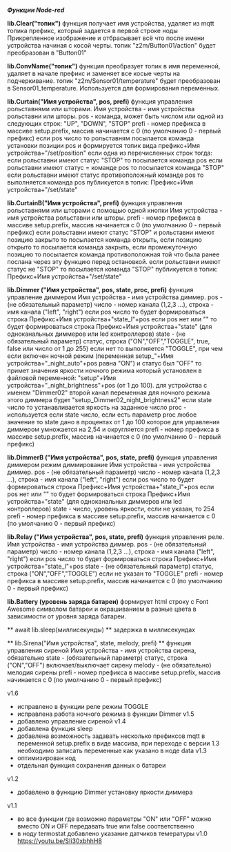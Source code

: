 ***Функции Node-red***

**lib.Clear("топик")**
функция получает имя устройства, удаляет из mqtt топика префикс, который задается в первой строке ноды Прикрепленное изображение и отбрасывает всё что после имени устройства начиная с косой черты.
топик "z2m/Button01/action" будет преобразован в "Button01"

**lib.ConvName("топик")**
функция преобразует топик в имя переменной, удаляет в начале префикс и заменяет все косые черты на подчеркивание.
топик "z2m/Sensor01/temperature" будет преобразован в Sensor01_temperature. Используется для формирования переменных.

**lib.Curtain("Имя устройства", pos, prefi)**
функция управления рольставнями или шторами.
Имя устройства - имя устройства рольставни или шторы.
pos - команда, может быть числом или одной из следующих строк: "UP", "DOWN", "STOP"
prefi - номер префикса в массиве setup.prefix, массив начинается с 0 (по умолчанию 0 - первый префикс)
если pos число то рольставням посылается команда установки позиции pos и формируется топик вида префикс+Имя устройства+"/set/position"
если одна из перечисленных строк тогда:
если рольставни имеют статус "STOP" то посылается команда pos
если рольставни имеют статус = команде pos то посылается команда "STOP"
если рольставни имеют статус противоположный команде pos то выполняется команда pos
публикуется в топик: Префикс+Имя устройства+"/set/state"

**lib.CurtainB("Имя устройства", prefi)**
функция управления рольставнями или шторами с помощью одной кнопки
Имя устройства - имя устройства рольставни или шторы.
prefi - номер префикса в массиве setup.prefix, массив начинается с 0 (по умолчанию 0 - первый префикс)
если рольставни имеют статус "STOP" и рольставни имеют позицию закрыто то посылается команда открыть, если позицию открыто то посылается команда закрыть, если промежуточную позицию то посылается команда противоположная той что была ранее послана через эту функцию перед остановкой.
если рольставни имеют статус не "STOP" то посылается команда "STOP"
публикуется в топик: Префикс+Имя устройства+"/set/state"

**lib.Dimmer ("Имя устройства", pos, state, proc, prefi)**
функция управление диммером
Имя устройства - имя устройства диммер.
pos - (не обязательный параметр) число - номер канала (1,2,3 ...), строка - имя канала ("left", "right")
если pos число то будет формироваться строка Префикс+Имя устройства+"state_l"+pos
если pos нет или "" то будет формироваться строка Префикс+Имя устройства+"state" (для одноканальных диммеров или led контроллеров)
state - (не обязательный параметр) статус, строка ("ON","OFF","TOGGLE", true, false или число от 1 до 255)
если нет то выполняется "TOGGLE", при чем если включен ночной режим (переменная setup_"+Имя устройства+"_night_auto"+pos равна "ON") и статус был "OFF" то примет значения яркости ночного режима который установлен в файловой переменной: "setup"+Имя устройства+"_night_brightness"+pos (от 1 до 100). для устройства c именем "Dimmer02" второй канал переменная для ночного режима этого диммера будет "setup_Dimmer02_night_brightness2"
если state число то устанавливается яркость на заданное число
proc - используется если state число, если есть параметр proc любое значение то state дано в процентах от 1 до 100 которое для управления диммером умножается на 2,54 и округляется
prefi - номер префикса в массиве setup.prefix, массив начинается с 0 (по умолчанию 0 - первый префикс)

**lib.DimmerB ("Имя устройства", pos, state, prefi)**
функция управления диммером режим диммирование
Имя устройства - имя устройства диммер.
pos - (не обязательный параметр) число - номер канала (1,2,3 ...), строка - имя канала ("left", "right")
если pos число то будет формироваться строка Префикс+Имя устройства+"state_l"+pos
если pos нет или "" то будет формироваться строка Префикс+Имя устройства+"state" (для одноканальных диммеров или led контроллеров)
state - число, уровень яркости, если не указан, то 254
prefi - номер префикса в массиве setup.prefix, массив начинается с 0 (по умолчанию 0 - первый префикс)


**lib.Relay ("Имя устройства", pos, state, prefi)**
функция управления реле.
Имя устройства - имя устройства диммер.
pos - (не обязательный параметр) число - номер канала (1,2,3 ...), строка - имя канала ("left", "right")
если pos число то будет формироваться строка Префикс+Имя устройства+"state_l"+pos
state - (не обязательный параметр) статус, строка ("ON","OFF","TOGGLE") если не указан то "TOGGLE"
prefi - номер префикса в массиве setup.prefix, массив начинается с 0 (по умолчанию 0 - первый префикс)


**lib.Battery (уровень заряда батареи)**
формирует html строку с Font Awesome символом батареи и окрашиванием в разные цвета в зависимости от уровня заряда батареи. 

** await lib.sleep(миллисекунды) **
задержка в миллисекундах

** lib.Sirena("Имя устройства", state, melody, prefi) **
функция управления сиреной
Имя устройства - имя устройства сирена, обязательно
state - (обязательный параметр) статус, строка ("ON","OFF") включает/выключает сирену
melody - (не обязательно) мелодия сирены
prefi - номер префикса в массиве setup.prefix, массив начинается с 0 (по умолчанию 0 - первый префикс)



v1.6
- исправлено в функции реле режим TOGGLE
- исправлена работа ночного режима в функции Dimmer
v1.5
- добавлено управление сиреной
v1.4
- добавлена функция sleep
- добавлена возможность задавать несколько префиксов mqtt в переменной setup.prefix в виде массива, при переходе с версии 1.3 необходимо записать переменные как указано в ноде data
v1.3
- оптимизирован код
- отдельная функция сохранения данных о батареи

v1.2
- добавлено в функцию Dimmer установку яркости диммера

v1.1
- во все функции где возможно параметры "ON" или "OFF" можно вместо ON и OFF передавать true или false соответственно
- в ноду termostat добавлено указание датчиков темературы
v1.0
https://youtu.be/SIi30xbhhH8
